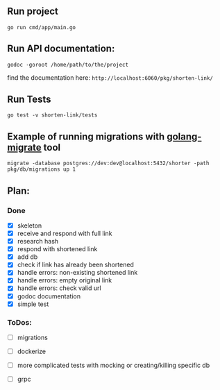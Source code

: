 ## Run project
`go run cmd/app/main.go`

## Run API documentation:
`godoc -goroot /home/path/to/the/project`

find the documentation here: `http://localhost:6060/pkg/shorten-link/`

## Run Tests
`go test -v shorten-link/tests`

## Example of running migrations with [golang-migrate](https://github.com/golang-migrate/migrate) tool
`migrate -database postgres://dev:dev@localhost:5432/shorter -path pkg/db/migrations up 1`

## Plan:
### Done
- [X] skeleton
- [X] receive and respond with full link
- [X] research hash
- [X] respond with shortened link
- [X] add db
- [X] check if link has already been shortened
- [X] handle errors: non-existing shortened link
- [X] handle errors: empty original link
- [X] handle errors: check valid url
- [X] godoc documentation
- [X] simple test
### ToDos:
- [ ] migrations
- [ ] dockerize
- [ ] more complicated tests with mocking or creating/killing specific db
- [ ] grpc

